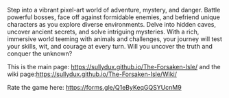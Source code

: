 Step into a vibrant pixel-art world of adventure, mystery, and danger. Battle powerful bosses, face off against formidable enemies, and befriend unique characters as you explore diverse environments. Delve into hidden caves, uncover ancient secrets, and solve intriguing mysteries. With a rich, immersive world teeming with animals and challenges, your journey will test your skills, wit, and courage at every turn. Will you uncover the truth and conquer the unknown?

This is the main page: https://sullydux.github.io/The-Forsaken-Isle/ and the wiki page:https://sullydux.github.io/The-Forsaken-Isle/Wiki/


Rate the game here: https://forms.gle/Q1eByKeqGQSYUcnM9